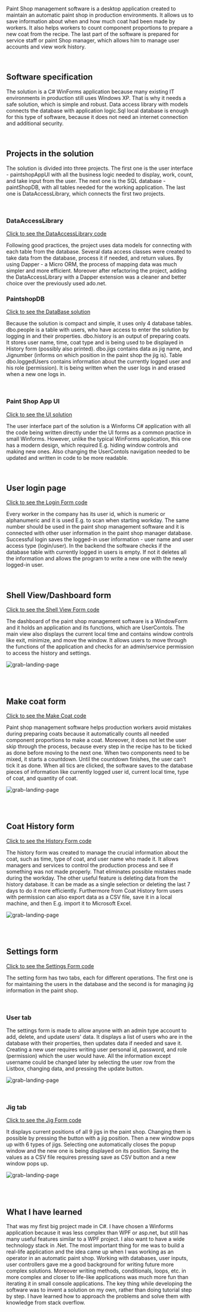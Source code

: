 <p>Paint Shop management software is a desktop application created to maintain an automatic paint shop in production environments. It allows us to save information about when and how much coat had been made by workers. It also helps workers to count component proportions to prepare a new coat from the recipe. The last part of the software is prepared for service staff or paint Shop manager, which allows him to manage user accounts and view work history.</p>

<br>

<h2>Software specification</h2>
<p>The solution is a C# WinForms application because many existing IT environments in production still uses Windows XP. That is why it needs a safe solution, which is simple and robust. Data access library with models connects the database with application logic.Sql local database is enough for this type of software, because it does not need an internet connection and additional security.</p>

<br>

<h2>Projects in the solution</h2>
<p>The solution is divided into three projects. The first one is the user interface - paintshopAppUI with all the business logic needed to display, work, count, and take input from the user. The next one is the SQL database - paintShopDB, with all tables needed for the working application. The last one is DataAccessLibrary, which connects the first two projects.</p>

<br>

<h3>DataAccessLibrary</h2>
<p><a href="https://github.com/jakubsulej/Desktop-App-for-painshop/tree/master/DataAccessLibrary">Click to see the DataAccessLibrary code</a></p>
<p>Following good practices, the project uses data models for connecting with each table from the database. Several data access classes were created to take data from the database, process it if needed, and return values. By using Dapper - a Micro ORM, the process of mapping data was much simpler and more efficient. Moreover after refactoring the project, adding the DataAccessLibrary with a Dapper extension was a cleaner and better choice over the previously used ado.net.</p>

<h3>PaintshopDB</h3>
<p><a href="https://github.com/jakubsulej/Desktop-App-for-painshop/tree/master/PaintshopData/dbo/Tables">Click to see the DataBase solution</a></p>
<p>Because the solution is compact and simple, it uses only 4 database tables. dbo.people is a table with users, who have access to enter the solution by logging in and their properties. dbo.history is an output of preparing coats. It stores user name, time, coat type and is being used to be displayed in History form (possibly also printed). dbo.jigs contains data as jig name, and Jignumber (informs on which position in the paint shop the jig is). Table dbo.loggedUsers contains information about the currently logged user and his role (permission). It is being written when the user logs in and erased when a new one logs in.</p>

<br>

<h3>Paint Shop App UI</h3>
<p><a href="https://github.com/jakubsulej/Desktop-App-for-painshop/tree/master/PaintshopAppUI/Views">Click to see the UI solution</a></p>
<p>The user interface part of the solution is a Winforms C# application with all the code being written directly under the UI forms as a common practice in small Winforms. However, unlike the typical WinForms application, this one has a modern design, which required E.g. hiding window controls and making new ones. Also changing the UserContols navigation needed to be updated and written in code to be more readable.</p>

<br>

<h2>User login page</h2>
<p><a href="https://github.com/jakubsulej/Desktop-App-for-painshop/blob/master/PaintshopAppUI/Views/Login.cs">Click to see the Login Form code</a></p>
<p>Every worker in the company has its user id, which is numeric or alphanumeric and it is used E.g. to scan when starting workday. The same number should be used in the paint shop management software and it is connected with other user information in the paint shop manager database. Successful login saves the logged-in user information - user name and user access type (login/user).
In the backend the software checks if the database table with currently logged in users is empty. If not it deletes all the information and allows the program to write a new one with the newly logged-in user.</p>

<br>

<h2>Shell View/Dashboard form</h2>
<p><a href="https://github.com/jakubsulej/Desktop-App-for-painshop/blob/master/PaintshopAppUI/Views/MainForm.cs">Click to see the Shell View Form code</a></p>
<p>The dashboard of the paint shop management software is a WindowForm and it holds an application and its functions, which are UserContols. The main view also displays the current local time and contains window controls like exit, minimize, and move the window. It allows users to move through the functions of the application and checks for an admin/service permission to access the history and settings.</p>

![grab-landing-page](https://github.com/jakubsulej/Desktop-App-for-painshop/blob/master/PaintshopAppUI/Media/Gif/coatMakeHistory.gif)

<br>
<br>

<h2>Make coat form</h2>
<p><a href="https://github.com/jakubsulej/Desktop-App-for-painshop/blob/master/PaintshopAppUI/Views/CoatViews/CoatACount.cs">Click to see the Make Coat code</a></p>
<p>Paint shop management software helps production workers avoid mistakes during preparing coats because it automatically counts all needed component proportions to make a coat. Moreover, it does not let the user skip through the process, because every step in the recipe has to be ticked as done before moving to the next one. When two components need to be mixed, it starts a countdown. Until the countdown finishes, the user can't tick it as done.
When all tics are clicked, the software saves to the database pieces of information like currently logged user id, current local time, type of coat, and quantity of coat.</p>

![grab-landing-page](https://github.com/jakubsulej/Desktop-App-for-painshop/blob/master/PaintshopAppUI/Media/Gif/makeCoat.gif)

<br>
<br>

<h2>Coat History form</h2>
<p><a href="https://github.com/jakubsulej/Desktop-App-for-painshop/blob/master/PaintshopAppUI/Views/LackHistoryForm.cs">Click to see the History Form code</a></p>
<p>The history form was created to manage the crucial information about the coat, such as time, type of coat, and user name who made it. It allows managers and services to control the production process and see if something was not made properly. That eliminates possible mistakes made during the workday.
The other useful feature is deleting data from the history database. It can be made as a single selection or deleting the last 7 days to do it more efficiently.
Furthermore from Coat History form users with permission can also export data as a CSV file, save it in a local machine, and then E.g.  import it to Microsoft Excel.</p>

![grab-landing-page](https://github.com/jakubsulej/Desktop-App-for-painshop/blob/master/PaintshopAppUI/Media/Gif/coatMakeHistory.gif)

<br>
<br>

<h2>Settings form</h2>
<p><a href="https://github.com/jakubsulej/Desktop-App-for-painshop/blob/master/PaintshopAppUI/Views/SettingForm.cs">Click to see the Settings Form code</a></p>
<p>The setting form has two tabs, each for different operations. The first one is for maintaining the users in the database and the second is for managing jig information in the paint shop.<p>
  
<br>

<h3>User tab</h3>
<p>The settings form is made to allow anyone with an admin type account to add, delete, and update users' data. It displays a list of users who are in the database with their properties, then updates data if needed and save it. Creating a new user requires writing user personal id, password, and role (permission) which the user would have. All the information except username could be changed later by selecting the user row from the Listbox, changing data, and pressing the update button.

![grab-landing-page](https://github.com/jakubsulej/Desktop-App-for-painshop/blob/master/PaintshopAppUI/Media/Gif/settingsFormUsers.gif)

<br>

<h3>Jig tab</h3>
<p><a href="https://github.com/jakubsulej/Desktop-App-for-painshop/blob/master/PaintshopAppUI/Views/JigViews/JigsSelector1.cs">Click to see the Jig Form code</a></p>
It displays current positions of all 9 jigs in the paint shop. Changing them is possible by pressing the button with a jig position. Then a new window pops up with 6 types of jigs. Selecting one automatically closes the popup window and the new one is being displayed on its position. Saving the values as a CSV file requires pressing save as CSV button and a new window pops up.</p>

![grab-landing-page](https://github.com/jakubsulej/Desktop-App-for-painshop/blob/master/PaintshopAppUI/Media/Gif/settingsFormJigs.gif)

<br>
<br>

<h2>What I have learned</h2>
<p>That was my first big project made in C#. I have chosen a Winforms application because it was less complex than WPF or asp.net, but still has many useful features similar to a WPF project. I also want to have a wide technology stack in .Net. 
The most important thing for me was to build a real-life application and the idea came up when I was working as an operator in an automatic paint shop. Working with databases, user inputs, user controllers gave me a good background for writing future more complex solutions. Moreover writing methods, conditionals, loops, etc. in more complex and closer to life-like applications was much more fun than iterating it in small console applications.
The key thing while developing the software was to invent a solution on my own, rather than doing tutorial step by step. I have learned how to approach the problems and solve them with knowledge from stack overflow.</p>
